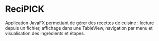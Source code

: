 # ReciPICK
Application JavaFX permettant de gérer des recettes de cuisine : lecture depuis un fichier, affichage dans une TableView, navigation par menu et visualisation des ingrédients et étapes.

